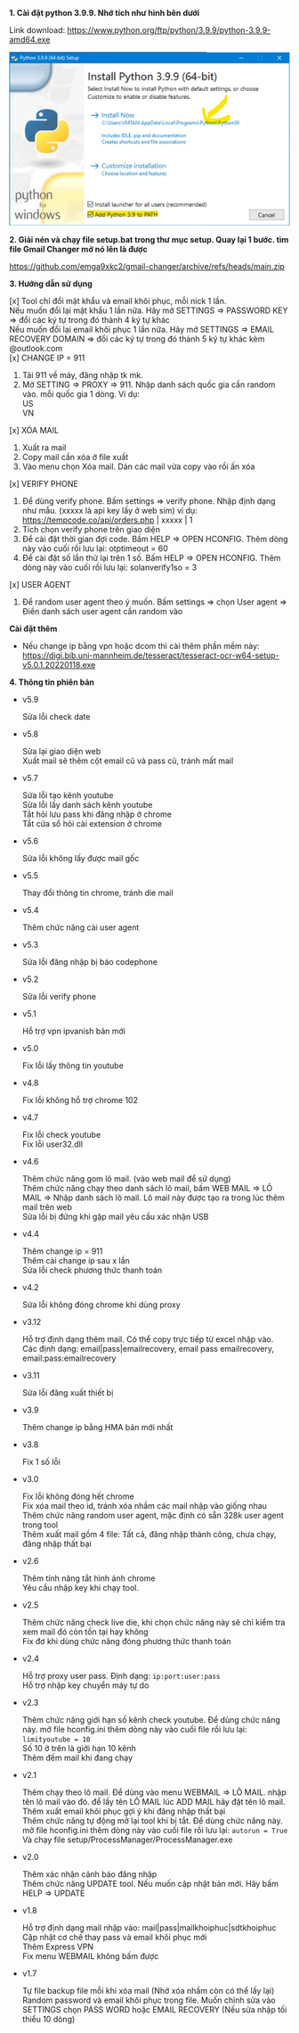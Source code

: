 <b>1. Cài đặt python 3.9.9. Nhớ tích như hình bên dưới</b>

Link download: https://www.python.org/ftp/python/3.9.9/python-3.9.9-amd64.exe

<img src="setup/images/1.png"/>

<b>2. Giải nén và chạy file setup.bat trong thư mục setup. Quay lại 1 bước. tìm file Gmail Changer mở nó lên là được</b>

https://github.com/emga9xkc2/gmail-changer/archive/refs/heads/main.zip

<b>3. Hướng dẫn sử dụng</b>

[x] Tool chỉ đổi mật khẩu và email khôi phục, mỗi nick 1 lần.<br>
Nếu muốn đổi lại mật khẩu 1 lần nữa. Hãy mở SETTINGS => PASSWORD KEY => đổi các ký tự trong đó thành 4 ký tự khác<br>
Nếu muốn đổi lại email khôi phục 1 lần nữa. Hãy mở SETTINGS => EMAIL RECOVERY DOMAIN => đổi các ký tự trong đó thành 5 ký tự khác kèm @outlook.com<br>
[x] CHANGE IP = 911<br>

1. Tải 911 về máy, đăng nhập tk mk.
2. Mở SETTING => PROXY => 911. Nhập danh sách quốc gia cần random vào. mỗi quốc gia 1 dòng. Ví dụ:<br>
   US<br>
   VN<br>

[x] XÓA MAIL<br>

1. Xuất ra mail<br>
2. Copy mail cần xóa ở file xuất<br>
3. Vào menu chọn Xóa mail. Dán các mail vừa copy vào rồi ấn xóa<br>

[x] VERIFY PHONE<br>

1. Để dùng verify phone. Bấm settings => verify phone. Nhập định dạng như mẫu. (xxxxx là api key lấy ở web sim) ví dụ: https://tempcode.co/api/orders.php | xxxxx | 1<br>
2. Tích chọn verify phone trên giao diện<br>
3. Để cài đặt thời gian đợi code. Bấm HELP => OPEN HCONFIG. Thêm dòng này vào cuối rồi lưu lại: otptimeout = 60<br>
4. Để cài đặt số lần thử lại trên 1 số. Bấm HELP => OPEN HCONFIG. Thêm dòng này vào cuối rồi lưu lại: solanverify1so = 3<br>

[x] USER AGENT<br>

1. Để random user agent theo ý muốn. Bấm settings => chọn User agent => Điền danh sách user agent cần random vào<br>

<b>Cài đặt thêm</b>

- Nếu change ip bằng vpn hoặc dcom thì cài thêm phần mềm này: https://digi.bib.uni-mannheim.de/tesseract/tesseract-ocr-w64-setup-v5.0.1.20220118.exe

<b>4. Thông tin phiên bản</b>

- v5.9

  Sửa lỗi check date<br>

- v5.8

  Sửa lại giao diện web<br>
  Xuất mail sẽ thêm cột email cũ và pass cũ, tránh mất mail<br>

- v5.7

  Sửa lỗi tạo kênh youtube<br>
  Sửa lỗi lấy danh sách kênh youtube<br>
  Tắt hỏi lưu pass khi đăng nhập ở chrome<br>
  Tắt cửa sổ hỏi cài extension ở chrome<br>

- v5.6

  Sửa lỗi không lấy được mail gốc<br>

- v5.5

  Thay đổi thông tin chrome, tránh die mail<br>

- v5.4

  Thêm chức năng cài user agent<br>

- v5.3

  Sửa lỗi đăng nhập bị báo codephone<br>

- v5.2

  Sửa lỗi verify phone<br>

- v5.1

  Hỗ trợ vpn ipvanish bản mới<br>

- v5.0

  Fix lỗi lấy thông tin youtube<br>

- v4.8

  Fix lỗi không hỗ trợ chrome 102<br>

- v4.7

  Fix lỗi check youtube<br>
  Fix lỗi user32.dll<br>

- v4.6

  Thêm chức năng gom lô mail. (vào web mail để sử dụng)<br>
  Thêm chức năng chạy theo danh sách lô mail, bấm WEB MAIL => LÔ MAIL => Nhập danh sách lô mail. Lô mail này được tạo ra trong lúc thêm mail trên web<br>
  Sửa lỗi bị đứng khi gặp mail yêu cầu xác nhận USB<br>

- v4.4

  Thêm change ip = 911<br>
  Thêm cài change ip sau x lần<br>
  Sửa lỗi check phương thức thanh toán<br>

- v4.2

  Sửa lỗi không đóng chrome khi dùng proxy<br>

- v3.12

  Hỗ trợ định dạng thêm mail. Có thể copy trực tiếp từ excel nhập vào.<br>
  Các định dạng: email|pass|emailrecovery, email pass emailrecovery, email:pass:emailrecovery<br>

- v3.11

  Sửa lỗi đăng xuất thiết bị<br>

- v3.9

  Thêm change ip bằng HMA bản mới nhất<br>

- v3.8

  Fix 1 số lỗi<br>

- v3.0

  Fix lỗi không đóng hết chrome<br>
  Fix xóa mail theo id, tránh xóa nhầm các mail nhập vào giống nhau<br>
  Thêm chức năng random user agent, mặc định có sẵn 328k user agent trong tool<br>
  Thêm xuất mail gồm 4 file: Tất cả, đăng nhập thành công, chưa chạy, đăng nhập thất bại<br>

- v2.6

  Thêm tính năng tắt hình ảnh chrome<br>
  Yêu cầu nhập key khi chạy tool.<br>

- v2.5

  Thêm chức năng check live die, khi chọn chức năng này sẽ chỉ kiểm tra xem mail đó còn tồn tại hay không<br>
  Fix đơ khi dùng chức năng đóng phương thức thanh toán<br>

- v2.4

  Hỗ trợ proxy user pass. Định dạng: `ip:port:user:pass`<br>
  Hỗ trợ nhập key chuyển máy tự do<br>

- v2.3

  Thêm chức năng giới hạn số kênh check youtube. Để dùng chức năng này. mở file hconfig.ini thêm dòng này vào cuối file rồi lưu lại: `limityoutube = 10`<br>
  Số 10 ở trên là giới hạn 10 kênh<br>
  Thêm đếm mail khi đang chạy<br>

- v2.1

  Thêm chạy theo lô mail. Để dùng vào menu WEBMAIL => LÔ MAIL. nhập tên lô mail vào đó. để lấy tên LÔ MAIL lúc ADD MAIL hãy đặt tên lô mail.<br>
  Thêm xuất email khôi phục gợi ý khi đăng nhập thất bại<br>
  Thêm chức năng tự động mở lại tool khi bị tắt. Để dùng chức năng này. mở file hconfig.ini thêm dòng này vào cuối file rồi lưu lại: `autorun = True`
  Và chạy file setup/ProcessManager/ProcessManager.exe<br>

- v2.0

  Thêm xác nhận cảnh báo đăng nhập<br>
  Thêm chức năng UPDATE tool. Nếu muốn cập nhật bản mới. Hãy bấm HELP => UPDATE<br>

- v1.8

  Hỗ trợ định dạng mail nhập vào: mail|pass|mailkhoiphuc|sdtkhoiphuc<br>
  Cập nhật cơ chế thay pass và email khôi phục mới<br>
  Thêm Express VPN<br>
  Fix menu WEBMAIL không bấm được<br>

- v1.7

  Tự file backup file mỗi khi xóa mail (Nhớ xóa nhầm còn có thể lấy lại)<br>
  Random password và email khôi phục trong file. Muốn chỉnh sửa vào SETTINGS chọn PASS WORD hoặc EMAIL RECOVERY (Nếu sửa nhập tối thiểu 10 dòng)<br>

